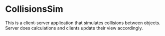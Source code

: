 # CollisionsSim
This is a client-server application that simulates collisions between objects. Server does calculations and clients update their view accordingly.
